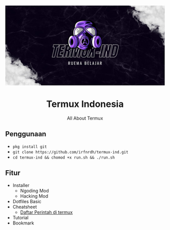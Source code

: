 ![Termux](TERMUX.jpg)

<div align="center">
  <h1>Termux Indonesia</h1>
  <p>All About Termux</p>
</div>
  
## Penggunaan

- `pkg install git`
- `git clone https://github.com/irfnrdh/termux-ind.git`
- `cd termux-ind && chomod +x run.sh && ./run.sh`

## Fitur
- Installer 
  - Ngoding Mod
  - Hacking Mod
- Dotfiles Basic
- Cheatsheet
  - [Daftar Perintah di termux](https://github.com/irfnrdh/termux-ind/wiki/Perintah-di-Termux) 
- Tutorial
- Bookmark
